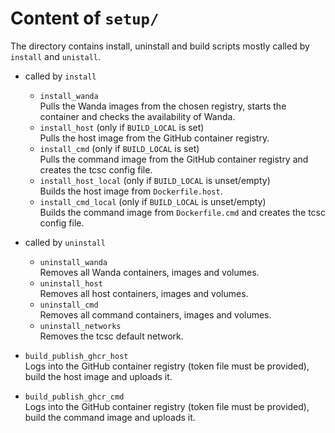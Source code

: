 # Content of `setup/`

The directory contains install, uninstall and build scripts mostly called by `install` and `unistall`.

- called by `install`
    - `install_wanda`\
       Pulls the Wanda images from the chosen registry, starts the container and checks the availability of Wanda.
    - `install_host` (only if `BUILD_LOCAL` is set)\
       Pulls the host image from the GitHub container registry.
    - `install_cmd` (only if `BUILD_LOCAL` is set)\
       Pulls the command image from the GitHub container registry and creates the tcsc config file.
    - `install_host_local` (only if `BUILD_LOCAL` is unset/empty)\
       Builds the host image from `Dockerfile.host`.
    - `install_cmd_local` (only if `BUILD_LOCAL` is unset/empty)\
       Builds the command image from `Dockerfile.cmd` and creates the tcsc config file.

- called by `uninstall`
    - `uninstall_wanda`\
      Removes all Wanda containers, images and volumes.
    - `uninstall_host`\
      Removes all host containers, images and volumes.
    - `uninstall_cmd`\
      Removes all command containers, images and volumes.
    - `uninstall_networks`\
      Removes the tcsc default network.

- `build_publish_ghcr_host`\
   Logs into the GitHub container registry (token file must be provided), build the host image and uploads it.

- `build_publish_ghcr_cmd`\
   Logs into the GitHub container registry (token file must be provided), build the command image and uploads it.

